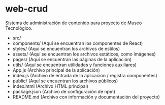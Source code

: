 # web-crud
Sistema de administración de contenido para proyecto de Museo Tecnológico.

- src/
- components/   (Aquí se encuentran los componentes de React)
- styles/       (Aquí se encuentran los archivos de estilos)
- assets/       (Aquí se encuentran los archivos estáticos, como imágenes)
- pages/        (Aquí se encuentran las páginas de la aplicación)
- utils/        (Aquí se encuentran utilidades y funciones auxiliares)
- App.js        (Archivo principal de la aplicación)
- index.js      (Archivo de entrada de la aplicación / registra componentes)
- public/         (Aquí se encuentran los archivos públicos)
- index.html    (Archivo HTML principal)
- package.json    (Archivo de configuración de npm)
- README.md       (Archivo con información y documentación del proyecto)